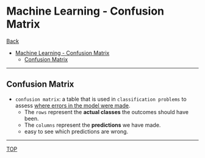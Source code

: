 # Machine Learning - Confusion Matrix

[Back](./index.md)

- [Machine Learning - Confusion Matrix](#machine-learning---confusion-matrix)
  - [Confusion Matrix](#confusion-matrix)

---

## Confusion Matrix

- `confusion matrix`: a table that is used in `classification problems` to assess <u>where errors in the model were made</u>.
    - The `rows` represent the **actual classes** the outcomes should have been. 
    - The `columns` represent the **predictions** we have made. 
    - easy to see which predictions are wrong.



---

[TOP](#machine-learning---confusion-matrix)
